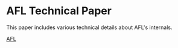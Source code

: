 # AFL Technical Paper

This paper includes various technical details about AFL's internals.

[AFL](https://lcamtuf.coredump.cx/afl/technical_details.txt)
